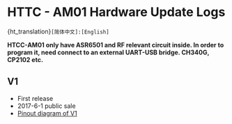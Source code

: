 # HTTC - AM01 Hardware Update Logs

{ht_translation}`[简体中文]:[English]`

**HTCC-AM01 only have ASR6501 and RF relevant circuit inside. In order to program it, need connect to an external UART-USB bridge. CH340G, CP2102 etc.**

## V1

- First release
- 2017-6-1 public sale
- [Pinout diagram of V1](http://resource.heltec.cn/download/CubeCell/HTCC-AM01_Module/HTCC-AM01_PinoutDiagram.pdf)

